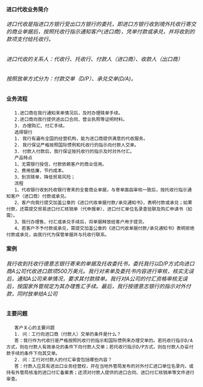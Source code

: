 #### 进口代收业务简介
###### 进口代收是指进口方银行受出口方银行的委托，即进口方银行收到境外托收行寄交的商业单据后，按照托收行指示通知客户(进口商)，凭单付款或承兑，并将收到的款项支付给托收行。
###### 进口代收的关系人：代收行、托收行、付款人（进口商）、收款人（出口商）
###### 按照放单方式分为：付款交单（D/P）、承兑交单(D/A)。
#### 业务流程
       1.进口商在我行通知来单情况后，及时办理赎单手续。
       2.进口商向我行提供进出口合同、营业执照等证明材料。
       3. 办理购汇、付汇手续。
       选择银行
       1. 我行有遍布全国的经营机构，能为进口商提供满意的代收服务。
       2. 我行保证严格按照国际惯例和托收行的指示向付款人交单。
       3. 付款人付款后，我行保证按托收行的指示及时对外付汇。
       产品特点
       1、无需银行授信，付款依赖客户的商业信用。
       2、费用低廉，节约成本。
       3、到货赎单，降低贸易风险；
       流程
       1、代收银行收到托收银行寄来的全套商业单据，与寄单面函审核一致后，按托收行指示通知客户（进口商）付款或承兑。
       2、客户向我行提交加盖公章的《进口代收单据付款/承兑通知书》，表明付款或承兑；如果付款，还需提交贸易进口付汇核销单（代申报单）、进口付汇单位名录查验联及购汇申请书（如需）。
       3、我行办理售、付汇或承兑手续后，将单据释放给客户用于提货。
       4、若客户不予付款或承兑，需提交加盖公章的《进口代收单据付款/承兑通知书》表明拒绝付款或承兑，由我行代为保管单据并与托收行联系。
#### 案例
###### 我行收到托收行德意志银行寄来的单据及托收委托书，委托我行以D/P方式向进口商A公司代收进口款项500万美元。我行对来单及委托书内容进行审核，核实无误后，通知A公司来单情况，要求其付款赎单。我行对A公司的付汇资格审核无误后，按国家外管规定为其办理售汇手续。最后，我行按德意志银行的指示对外付款，同时放单给A公司
#### 主要问题
       客户关心的主要问题
       1. 问：工行向进口商（付款人）交单的条件是什么？
       答：我行作为代收行是严格按照托收行的指示和国际惯例来办理交单的。若托收行指示D/A方式，则在付款人有效承兑的条件下向付款人交单；若托收行指示D/P方式，则在付款人办妥付款手续的条件下向其交单。
       2. 问：工行对付款人的付汇审查包括哪些内容？
       答：付款人应具有进出口业务经营权，并在当地外管局发布的对外付汇进口单位名录内，或持有外管局核准的进口付汇备案表；还须对付款人提供的进口合同、进口付汇核销单等文件进行审查。
